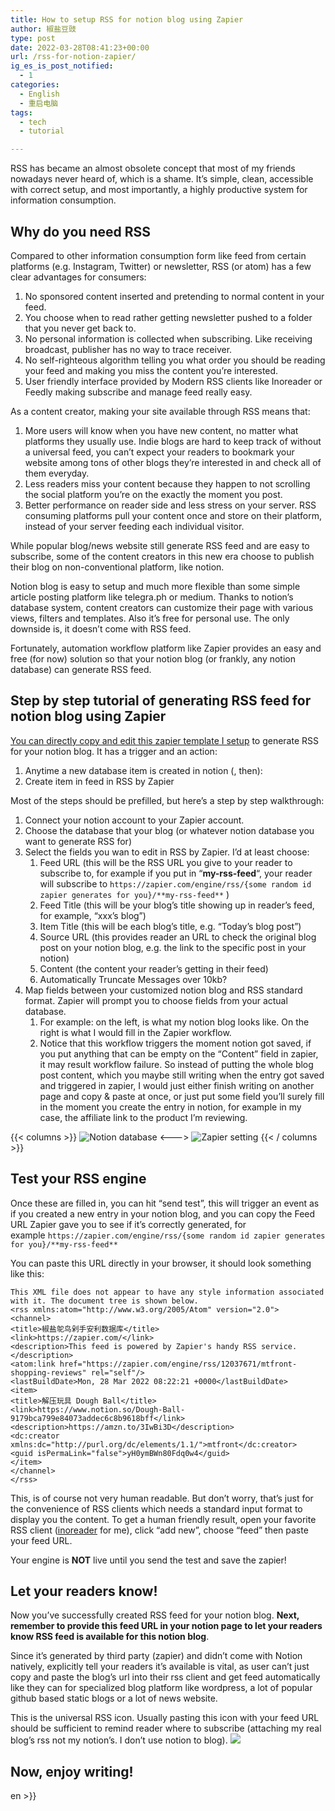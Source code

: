 ```yaml
---
title: How to setup RSS for notion blog using Zapier
author: 椒盐豆豉
type: post
date: 2022-03-28T08:41:23+00:00
url: /rss-for-notion-zapier/
ig_es_is_post_notified:
  - 1
categories:
  - English
  - 重启电脑
tags:
  - tech
  - tutorial

---
```


RSS has became an almost obsolete concept that most of my friends nowadays never heard of, which is a shame. It’s simple, clean, accessible with correct setup, and most importantly, a highly productive system for information consumption.

## **Why do you need RSS**

Compared to other information consumption form like feed from certain platforms (e.g. Instagram, Twitter) or newsletter, RSS (or atom) has a few clear advantages for consumers:

1. No sponsored content inserted and pretending to normal content in your feed.
2. You choose when to read rather getting newsletter pushed to a folder that you never get back to.
3. No personal information is collected when subscribing. Like receiving broadcast, publisher has no way to trace receiver.
4. No self-righteous algorithm telling you what order you should be reading your feed and making you miss the content you’re interested.
5. User friendly interface provided by Modern RSS clients like Inoreader or Feedly making subscribe and manage feed really easy.

As a content creator, making your site available through RSS means that:

1. More users will know when you have new content, no matter what platforms they usually use. Indie blogs are hard to keep track of without a universal feed, you can’t expect your readers to bookmark your website among tons of other blogs they’re interested in and check all of them everyday.
2. Less readers miss your content because they happen to not scrolling the social platform you’re on the exactly the moment you post.
3. Better performance on reader side and less stress on your server. RSS consuming platforms pull your content once and store on their platform, instead of your server feeding each individual visitor.

While popular blog/news website still generate RSS feed and are easy to subscribe, some of the content creators in this new era choose to publish their blog on non-conventional platform, like notion.

Notion blog is easy to setup and much more flexible than some simple article posting platform like telegra.ph or medium. Thanks to notion’s database system, content creators can customize their page with various views, filters and templates. Also it’s free for personal use. The only downside is, it doesn’t come with RSS feed.

Fortunately, automation workflow platform like Zapier provides an easy and free (for now) solution so that your notion blog (or frankly, any notion database) can generate RSS feed.

## **Step by step tutorial of generating RSS feed for notion blog using Zapier**

[You can directly copy and edit this zapier template I setup](https://zapier.com/shared/1f9c57a92e22060d33bd891696adaa0402c9b647) to generate RSS for your notion blog. It has a trigger and an action:

1. Anytime a new database item is created in notion (, then):
2. Create item in feed in RSS by Zapier

Most of the steps should be prefilled, but here’s a step by step walkthrough:

1. Connect your notion account to your Zapier account.
2. Choose the database that your blog (or whatever notion database you want to generate RSS for)
3. Select the fields you wan to edit in RSS by Zapier. I’d at least choose:
    1. Feed URL (this will be the RSS URL you give to your reader to subscribe to, for example if you put in “**my-rss-feed**“, your reader will subscribe to `https://zapier.com/engine/rss/{some random id zapier generates for you}/**my-rss-feed**` )
    2. Feed Title (this will be your blog’s title showing up in reader’s feed, for example, “xxx’s blog”)
    3. Item Title (this will be each blog’s title, e.g. “Today’s blog post”)
    4. Source URL (this provides reader an URL to check the original blog post on your notion blog, e.g. the link to the specific post in your notion)
    5. Content (the content your reader’s getting in their feed)
    6. Automatically Truncate Messages over 10kb?
4. Map fields between your customized notion blog and RSS standard format. Zapier will prompt you to choose fields from your actual database.
    1. For example: on the left, is what my notion blog looks like. On the right is what I would fill in the Zapier workflow.
    2. Notice that this workflow triggers the moment notion got saved, if you put anything that can be empty on the “Content” field in zapier, it may result workflow failure. So instead of putting the whole blog post content, which you maybe still writing when the entry got saved and triggered in zapier, I would just either finish writing on another page and copy & paste at once, or just put some field you’ll surely fill in the moment you create the entry in notion, for example in my case, the affiliate link to the product I’m reviewing.

{{< columns >}}
![Notion database](https://s3.nl-ams.scw.cloud/mtfront-blog/2022/03/Screen-Shot-2022-03-28-at-1.07.58-AM-707x1024.png)
<--->
![Zapier setting](https://s3.nl-ams.scw.cloud/mtfront-blog/2022/03/Screen-Shot-2022-03-28-at-1.06.31-AM-1332x1300.png)
{{< / columns >}}
## **Test your RSS engine**

Once these are filled in, you can hit “send test”, this will trigger an event as if you created a new entry in your notion blog, and you can copy the Feed URL Zapier gave you to see if it’s correctly generated, for example `https://zapier.com/engine/rss/{some random id zapier generates for you}/**my-rss-feed**`

You can paste this URL directly in your browser, it should look something like this:

```
This XML file does not appear to have any style information associated with it. The document tree is shown below.
<rss xmlns:atom="http://www.w3.org/2005/Atom" version="2.0">
<channel>
<title>椒盐鸵鸟剁手安利数据库</title>
<link>https://zapier.com/</link>
<description>This feed is powered by Zapier's handy RSS service.</description>
<atom:link href="https://zapier.com/engine/rss/12037671/mtfront-shopping-reviews" rel="self"/>
<lastBuildDate>Mon, 28 Mar 2022 08:22:21 +0000</lastBuildDate>
<item>
<title>解压玩具 Dough Ball</title>
<link>https://www.notion.so/Dough-Ball-9179bca799e84073addec6c8b9618bff</link>
<description>https://amzn.to/3IwBi3D</description>
<dc:creator xmlns:dc="http://purl.org/dc/elements/1.1/">mtfront</dc:creator>
<guid isPermaLink="false">yH0ymBWn80Fdq0w4</guid>
</item>
</channel>
</rss>
```

This, is of course not very human readable. But don’t worry, that’s just for the convenience of RSS clients which needs a standard input format to display you the content. To get a human friendly result, open your favorite RSS client ([inoreader](https://www.inoreader.com/) for me), click “add new”, choose “feed” then paste your feed URL.

Your engine is **NOT** live until you send the test and save the zapier!

## **Let your readers know!**

Now you’ve successfully created RSS feed for your notion blog. **Next, remember to provide this feed URL in your notion page to let your readers know RSS feed is available for this notion blog**.

Since it’s generated by third party (zapier) and didn’t come with Notion natively, explicitly tell your readers it’s available is vital, as user can’t just copy and paste the blog’s url into their rss client and get feed automatically like they can for specialized blog platform like wordpress, a lot of popular github based static blogs or a lot of news website.

This is the universal RSS icon. Usually pasting this icon with your feed URL should be sufficient to remind reader where to subscribe (attaching my real blog’s rss not my notion’s. I don’t use notion to blog). [![](/rss.png)](https://blog.douchi.space/index.xml)

## **Now, enjoy writing!**

en >}}
